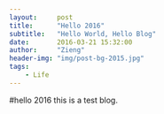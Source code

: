 ```yaml
---
layout:     post
title:      "Hello 2016"
subtitle:   "Hello World, Hello Blog"
date:       2016-03-21 15:32:00
author:     "Zieng"
header-img: "img/post-bg-2015.jpg"
tags:
    - Life
---
```


#hello 2016
this is a test blog.
